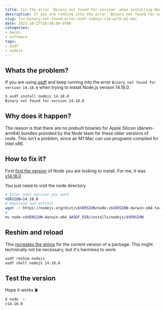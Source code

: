 ```yaml
---
title: Fix the error `Binary not found for version` when installing Node.js using asdf on an M1 Mac
description: If you are running into the error `Binary not found for version X.X.X` when trying to install Node.js version 14 (or earlier) on your M1 Mac, give this a try.
slug: fix-binary-not-found-error-asdf-nodejs-v14-with-m1-mac
date: 2021-10-27T10:50:00-0700
categories:
- macos
- software
tags:
- asdf
- nodejs
---
```


## Whats the problem?

If you are using [asdf](https://github.com/asdf-vm/asdf) and keep running into the error `Binary not found for version 14.18.0` when trying to install Node.js version 14.18.0.

```bash
$ asdf install nodejs 14.18.0
Binary not found for version 14.18.0
```

## Why does it happen?

The reason is that there are no prebuilt binaries for Apple Silicon (darwin-arm64) bundles provided by the Node team for these older versions of node. This isn't a problem, since an M1 Mac can use programs compiled for Intel x86.

## How to fix it?

First [find the version](https://nodejs.org/en/download/releases/) of Node you are looking to install. For me, it was [v14.18.0](https://nodejs.org/dist/v14.18.0/)

You just need to visit the node directory

```bash
# Enter what version you want
VERSION=14.18.0
# Download and extract
wget -c https://nodejs.org/dist/v$VERSION/node-v$VERSION-darwin-x64.tar.gz -O - | tar -xz
# 
mv node-v$VERSION-darwin-x64 $ASDF_DIR/installs/nodejs/$VERSION
```

## Reshim and reload

This [recreates the shims](http://asdf-vm.com/manage/core.html#reshim) for the current version of a package. This might technically not be necessary, but it's harmless to work.

```bash
asdf reshim nodejs
asdf shell nodejs 14.18.0
```

## Test the version

Hope it works :four_leaf_clover:

```bash
$ node -v
v14.18.0
```
